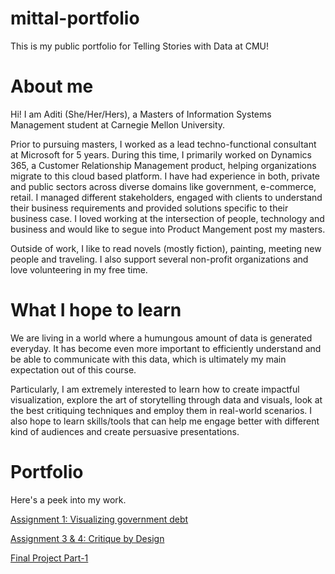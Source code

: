 # mittal-portfolio
This is my public portfolio for Telling Stories with Data at CMU!

# About me

Hi! I am Aditi (She/Her/Hers), a Masters of Information Systems Management student at Carnegie Mellon University.

Prior to pursuing masters, I worked as a  lead techno-functional consultant at Microsoft for 5 years. During this time, I primarily worked on Dynamics 365, a Customer Relationship Management product, helping organizations migrate to this cloud based platform. I have had experience in both, private and public sectors across diverse domains like government, e-commerce, retail. I managed different stakeholders, engaged with clients to understand their business requirements and provided solutions specific to their business case. I loved working at the intersection of people, technology and business and would like to segue into Product Mangement post my masters. 

Outside of work, I like to read novels (mostly fiction), painting, meeting new people and traveling. I also support several non-profit organizations and love volunteering in my free time. 

# What I hope to learn
We are living in a world where a humungous amount of data is generated everyday.  It has become even more important to efficiently understand and be able to communicate with this data, which is ultimately my main expectation out of this course. 

Particularly, I am extremely interested to learn how to create impactful visualization, explore the art of storytelling through data and visuals, look at the best critiquing techniques and employ them in real-world scenarios. I also hope to learn skills/tools that can help me engage better with different kind of audiences and create persuasive presentations.


# Portfolio
Here's a peek into my work.

[Assignment 1: Visualizing government debt](government-debt.md)


[Assignment 3 & 4: Critique by Design](critiqueByDesign.md)


[Final Project Part-1](finalProjectPart1.md)



